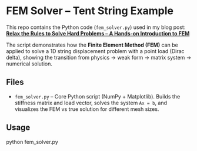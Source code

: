 # FEM Solver – Tent String Example

This repo contains the Python code (`fem_solver.py`) used in my blog post:  
**[Relax the Rules to Solve Hard Problems – A Hands-on Introduction to FEM]([link-to-your-blog](https://medium.com/@adityajabade1/relax-the-rules-to-solve-hard-problems-080880538b00))**

The script demonstrates how the **Finite Element Method (FEM)** can be applied to solve a 1D string displacement problem with a point load (Dirac delta), showing the transition from physics → weak form → matrix system → numerical solution.

## Files
- `fem_solver.py` – Core Python script (NumPy + Matplotlib). Builds the stiffness matrix and load vector, solves the system `Ax = b`, and visualizes the FEM vs true solution for different mesh sizes.

## Usage
python fem_solver.py
